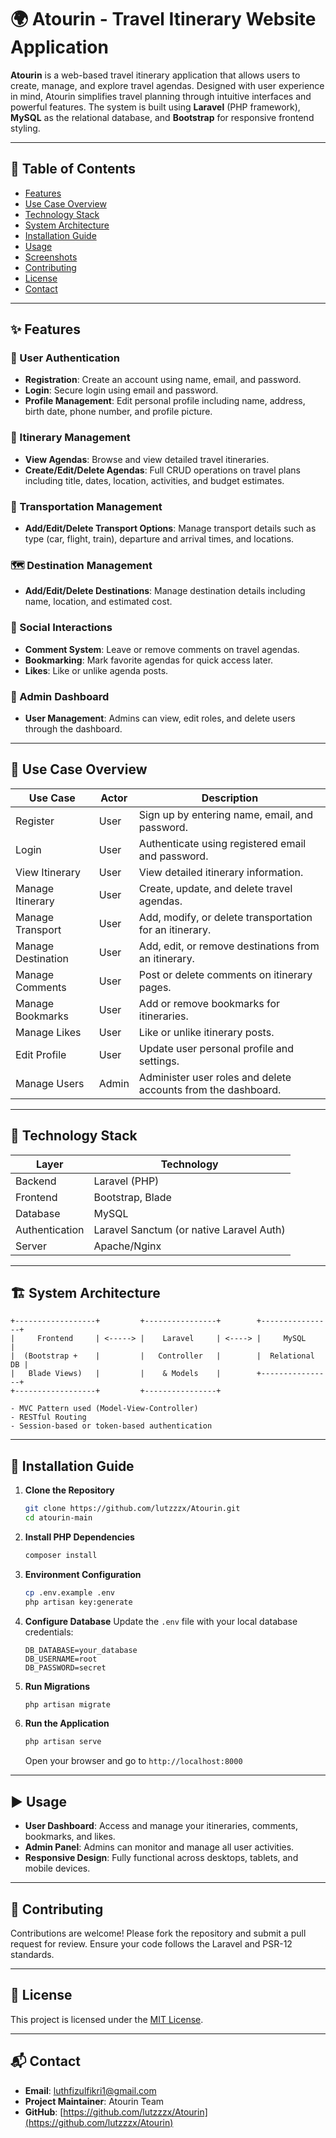 # 🌍 Atourin - Travel Itinerary Website Application

**Atourin** is a web-based travel itinerary application that allows users to create, manage, and explore travel agendas. Designed with user experience in mind, Atourin simplifies travel planning through intuitive interfaces and powerful features. The system is built using **Laravel** (PHP framework), **MySQL** as the relational database, and **Bootstrap** for responsive frontend styling.

---

## 📌 Table of Contents

-   [Features](#-features)
-   [Use Case Overview](#-use-case-overview)
-   [Technology Stack](#-technology-stack)
-   [System Architecture](#-system-architecture)
-   [Installation Guide](#-installation-guide)
-   [Usage](#-usage)
-   [Screenshots](#-screenshots)
-   [Contributing](#-contributing)
-   [License](#-license)
-   [Contact](#-contact)

---

## ✨ Features

### 🔐 User Authentication

-   **Registration**: Create an account using name, email, and password.
-   **Login**: Secure login using email and password.
-   **Profile Management**: Edit personal profile including name, address, birth date, phone number, and profile picture.

### 🧭 Itinerary Management

-   **View Agendas**: Browse and view detailed travel itineraries.
-   **Create/Edit/Delete Agendas**: Full CRUD operations on travel plans including title, dates, location, activities, and budget estimates.

### 🚗 Transportation Management

-   **Add/Edit/Delete Transport Options**: Manage transport details such as type (car, flight, train), departure and arrival times, and locations.

### 🗺️ Destination Management

-   **Add/Edit/Delete Destinations**: Manage destination details including name, location, and estimated cost.

### 💬 Social Interactions

-   **Comment System**: Leave or remove comments on travel agendas.
-   **Bookmarking**: Mark favorite agendas for quick access later.
-   **Likes**: Like or unlike agenda posts.

### 🔧 Admin Dashboard

-   **User Management**: Admins can view, edit roles, and delete users through the dashboard.

---

## 📘 Use Case Overview

| Use Case           | Actor | Description                                                   |
| ------------------ | ----- | ------------------------------------------------------------- |
| Register           | User  | Sign up by entering name, email, and password.                |
| Login              | User  | Authenticate using registered email and password.             |
| View Itinerary     | User  | View detailed itinerary information.                          |
| Manage Itinerary   | User  | Create, update, and delete travel agendas.                    |
| Manage Transport   | User  | Add, modify, or delete transportation for an itinerary.       |
| Manage Destination | User  | Add, edit, or remove destinations from an itinerary.          |
| Manage Comments    | User  | Post or delete comments on itinerary pages.                   |
| Manage Bookmarks   | User  | Add or remove bookmarks for itineraries.                      |
| Manage Likes       | User  | Like or unlike itinerary posts.                               |
| Edit Profile       | User  | Update user personal profile and settings.                    |
| Manage Users       | Admin | Administer user roles and delete accounts from the dashboard. |

---

## 🧱 Technology Stack

| Layer          | Technology                               |
| -------------- | ---------------------------------------- |
| Backend        | Laravel (PHP)                            |
| Frontend       | Bootstrap, Blade                         |
| Database       | MySQL                                    |
| Authentication | Laravel Sanctum (or native Laravel Auth) |
| Server         | Apache/Nginx                             |

---

## 🏗️ System Architecture

```text
+------------------+         +----------------+        +----------------+
|     Frontend     | <-----> |    Laravel     | <----> |     MySQL      |
|  (Bootstrap +    |         |   Controller   |        |  Relational DB |
|   Blade Views)   |         |    & Models    |        +----------------+
+------------------+         +----------------+

- MVC Pattern used (Model-View-Controller)
- RESTful Routing
- Session-based or token-based authentication
```

---

## 🧰 Installation Guide

1. **Clone the Repository**

    ```bash
    git clone https://github.com/lutzzzx/Atourin.git
    cd atourin-main
    ```

2. **Install PHP Dependencies**

    ```bash
    composer install
    ```

3. **Environment Configuration**

    ```bash
    cp .env.example .env
    php artisan key:generate
    ```

4. **Configure Database**
   Update the `.env` file with your local database credentials:

    ```
    DB_DATABASE=your_database
    DB_USERNAME=root
    DB_PASSWORD=secret
    ```

5. **Run Migrations**

    ```bash
    php artisan migrate
    ```

6. **Run the Application**

    ```bash
    php artisan serve
    ```

    Open your browser and go to `http://localhost:8000`

---

## ▶️ Usage

-   **User Dashboard**: Access and manage your itineraries, comments, bookmarks, and likes.
-   **Admin Panel**: Admins can monitor and manage all user activities.
-   **Responsive Design**: Fully functional across desktops, tablets, and mobile devices.

---

## 🤝 Contributing

Contributions are welcome! Please fork the repository and submit a pull request for review. Ensure your code follows the Laravel and PSR-12 standards.

---

## 📄 License

This project is licensed under the [MIT License](LICENSE).

---

## 📬 Contact

-   **Email**: [luthfizulfikri1@gmail.com](mailto:luthfizulfikri1@gmail.com)
-   **Project Maintainer**: Atourin Team
-   **GitHub**: [https://github.com/lutzzzx/Atourin](https://github.com/lutzzzx/Atourin)
